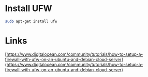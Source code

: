 # Install UFW

```bash
sudo apt-get install ufw
```

# Links
[https://www.digitalocean.com/community/tutorials/how-to-setup-a-firewall-with-ufw-on-an-ubuntu-and-debian-cloud-server](https://www.digitalocean.com/community/tutorials/how-to-setup-a-firewall-with-ufw-on-an-ubuntu-and-debian-cloud-server)